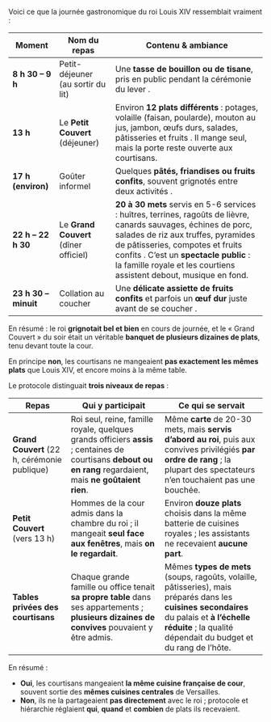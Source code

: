
Voici ce que la journée gastronomique du roi Louis XIV ressemblait vraiment :

| Moment | Nom du repas | Contenu & ambiance |
|---|---|---|
| **8 h 30 – 9 h** | Petit-déjeuner (au sortir du lit) | Une **tasse de bouillon ou de tisane**, pris en public pendant la cérémonie du lever . |
| **13 h** | Le **Petit Couvert** (déjeuner) | Environ **12 plats différents** : potages, volaille (faisan, poularde), mouton au jus, jambon, œufs durs, salades, pâtisseries et fruits . Il mange seul, mais la porte reste ouverte aux courtisans. |
| **17 h (environ)** | Goûter informel | Quelques **pâtés, friandises ou fruits confits**, souvent grignotés entre deux activités . |
| **22 h – 22 h 30** | Le **Grand Couvert** (dîner officiel) | **20 à 30 mets** servis en 5-6 services : huîtres, terrines, ragoûts de lièvre, canards sauvages, échines de porc, salades de riz aux truffes, pyramides de pâtisseries, compotes et fruits confits . C’est un **spectacle public** : la famille royale et les courtiens assistent debout, musique en fond. |
| **23 h 30 – minuit** | Collation au coucher | Une **délicate assiette de fruits confits** et parfois un **œuf dur** juste avant de se coucher . |

En résumé : le roi **grignotait bel et bien** en cours de journée, et le « Grand Couvert » du soir était un véritable **banquet de plusieurs dizaines de plats**, tenu devant toute la cour.

En principe **non**, les courtisans ne mangeaient **pas exactement les mêmes plats** que Louis XIV, et encore moins à la même table. 

Le protocole distinguait **trois niveaux de repas** :

| Repas | Qui y participait | Ce qui se servait |
|---|---|---|
| **Grand Couvert** (22 h, cérémonie publique) | Roi seul, reine, famille royale, quelques grands officiers **assis** ; centaines de courtisans **debout ou en rang** regardaient, mais **ne goûtaient rien**. | Même **carte** de 20-30 mets, mais **servis d’abord au roi**, puis aux convives privilégiés **par ordre de rang** ; la plupart des spectateurs n’en touchaient pas une bouchée. |
| **Petit Couvert** (vers 13 h) | Hommes de la cour admis dans la chambre du roi ; il mangeait **seul face aux fenêtres**, mais **on le regardait**. | Environ **douze plats** choisis dans la même batterie de cuisines royales ; les assistants ne recevaient **aucune part**. |
| **Tables privées des courtisans** | Chaque grande famille ou office tenait **sa propre table** dans ses appartements ; **plusieurs dizaines de convives** pouvaient y être admis. | Mêmes **types de mets** (soups, ragoûts, volaille, pâtisseries), mais préparés dans les **cuisines secondaires** du palais et **à l’échelle réduite** ; la qualité dépendait du budget et du rang de l’hôte. |

En résumé :  
- **Oui**, les courtisans mangeaient **la même cuisine française de cour**, souvent sortie des **mêmes cuisines centrales** de Versailles.  
- **Non**, ils ne la partageaient **pas directement** avec le roi ; protocole et hiérarchie réglaient **qui**, **quand** et **combien** de plats ils recevaient.
